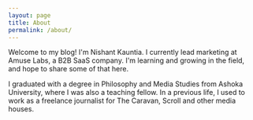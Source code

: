 ```yaml
---
layout: page
title: About
permalink: /about/
---
```


Welcome to my blog! I'm Nishant Kauntia. I currently lead marketing at Amuse Labs, a B2B SaaS company. I'm learning and growing in the field, and hope to share some of that here. 

I graduated with a degree in Philosophy and Media Studies from Ashoka University, where I was also a teaching fellow. In a previous life, I used to work as a freelance journalist for The Caravan, Scroll and other media houses. 
